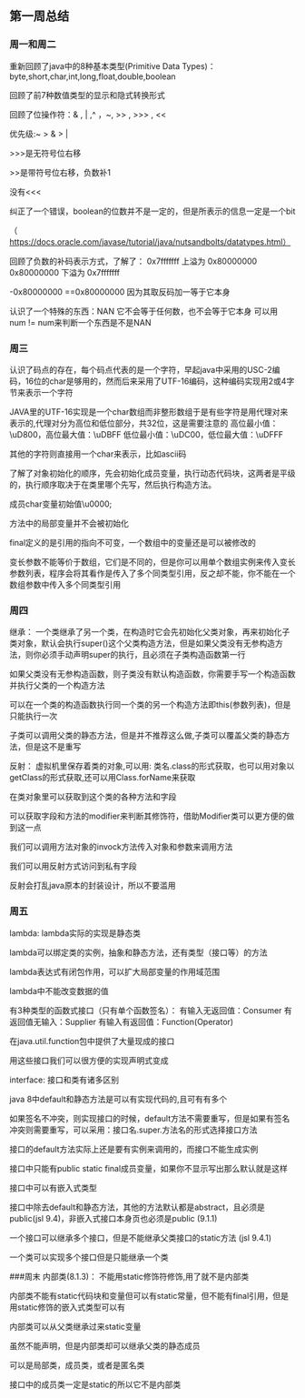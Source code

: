 ##  第一周总结

###  周一和周二

重新回顾了java中的8种基本类型(Primitive Data Types)：byte,short,char,int,long,float,double,boolean

回顾了前7种数值类型的显示和隐式转换形式

回顾了位操作符：& , | ,^ ，~, >> , >>> , <<

优先级:\~ > & > |

\>>>是无符号位右移

\>>是带符号位右移，负数补1

没有\<<<

纠正了一个错误，boolean的位数并不是一定的，但是所表示的信息一定是一个bit

（https://docs.oracle.com/javase/tutorial/java/nutsandbolts/datatypes.html）

回顾了负数的补码表示方式，了解了：
0x7fffffff 上溢为 0x80000000
0x80000000 下溢为 0x7fffffff

-0x80000000 ==0x80000000
因为其取反码加一等于它本身

认识了一个特殊的东西：NAN
它不会等于任何数，也不会等于它本身
可以用 num != num来判断一个东西是不是NAN

###  周三

认识了码点的存在，每个码点代表的是一个字符，早起java中采用的USC-2编码，16位的char是够用的，然而后来采用了UTF-16编码，这种编码实现用2或4字节来表示一个字符

JAVA里的UTF-16实现是一个char数组而非整形数组于是有些字符是用代理对来表示的,代理对分为高位和低位部分，共32位，这是需要注意的
高位最小值：\uD800，高位最大值：\uDBFF
低位最小值：\uDC00，低位最大值：\uDFFF

其他的字符则直接用一个char来表示，比如ascii码

了解了对象初始化的顺序，先会初始化成员变量，执行动态代码块，这两者是平级的，执行顺序取决于在类里哪个先写，然后执行构造方法。

成员char变量初始值\u0000;

方法中的局部变量并不会被初始化

final定义的是引用的指向不可变，一个数组中的变量还是可以被修改的

变长参数不能等价于数组，它们是不同的，但是你可以用单个数组实例来传入变长参数列表，程序会将其看作是传入了多个同类型引用，反之却不能，你不能在一个数组参数中传入多个同类型引用

###  周四

继承：
一个类继承了另一个类，在构造时它会先初始化父类对象，再来初始化子类对象，默认会执行super()这个父类构造方法，但是如果父类没有无参构造方法，则你必须手动声明super的执行，且必须在子类构造函数第一行

如果父类没有无参构造函数，则子类没有默认构造函数，你需要手写一个构造函数并执行父类的一个构造方法

可以在一个类的构造函数执行同一个类的另一个构造方法即this(参数列表)，但是只能执行一次

子类可以调用父类的静态方法，但是并不推荐这么做,子类可以覆盖父类的静态方法，但是这不是重写


反射：
虚拟机里保存着类的对象,可以用: 类名.class的形式获取，也可以用对象以getClass的形式获取,还可以用Class.forName来获取

在类对象里可以获取到这个类的各种方法和字段

可以获取字段和方法的modifier来判断其修饰符，借助Modifier类可以更方便的做到这一点

我们可以调用方法对象的invock方法传入对象和参数来调用方法

我们可以用反射方式访问到私有字段

反射会打乱java原本的封装设计，所以不要滥用

###  周五

lambda:
lambda实际的实现是静态类

lambda可以绑定类的实例，抽象和静态方法，还有类型（接口等）的方法

lambda表达式有闭包作用，可以扩大局部变量的作用域范围

lambda中不能改变数据的值

有3种类型的函数式接口（只有单个函数签名）：
有输入无返回值：Consumer
有返回值无输入：Supplier
有输入有返回值：Function(Operator)

在java.util.function包中提供了大量现成的接口

用这些接口我们可以很方便的实现声明式变成

interface:
接口和类有诸多区别

java 8中default和静态方法是可以有实现代码的,且可有有多个

如果签名不冲突，则实现接口的时候，default方法不需要重写，但是如果有签名冲突则需要重写，可以采用：接口名.super.方法名的形式选择接口方法

接口的default方法实际上还是要有实例来调用的，而接口不能生成实例

接口中只能有public static final成员变量，如果你不显示写出那么默认就是这样

接口中可以有嵌入式类型

接口中除去default和静态方法，其他的方法默认都是abstract，且必须是public(jsl 9.4)，非嵌入式接口本身页也必须是public (9.1.1)

一个接口可以继承多个接口，但是不能继承父类接口的static方法
(jsl 9.4.1)

一个类可以实现多个接口但是只能继承一个类

###周末
内部类(8.1.3)：
不能用static修饰符修饰,用了就不是内部类

内部类不能有static代码块和变量但可以有static常量，但不能有final引用，但是用static修饰的嵌入式类型可以有

内部类可以从父类继承过来static变量

虽然不能声明，但是内部类却可以继承父类的静态成员

可以是局部类，成员类，或者是匿名类

接口中的成员类一定是static的所以它不是内部类